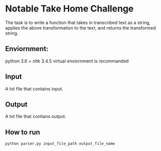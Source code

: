 # Notable Take Home Challenge
The task is to write a function that takes in transcribed text as a string, applies the above transformation to the text, and returns the transformed string.

## Enviornment:
python 3.6 +
nltk 3.4.5
virtual enviornment is recommanded

## Input
A txt file that contains input.

## Output
A txt file that contians output.

## How to run
`python parser.py input_file_path output_file_name`